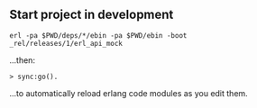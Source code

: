 ## Start project in development

    erl -pa $PWD/deps/*/ebin -pa $PWD/ebin -boot _rel/releases/1/erl_api_mock

...then:

    > sync:go().

...to automatically reload erlang code modules as you edit them.